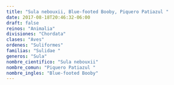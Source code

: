 ```yaml
---
title: "Sula nebouxii, Blue-footed Booby, Piquero Patiazul "
date: 2017-08-18T20:46:32-06:00
draft: false
reinos: "Animalia"
divisiones: "Chordata"
clases: "Aves"
ordenes: "Suliformes"
familias: "Sulidae "
generos: "Sula"
nombre_cientifico: "Sula nebouxii"
nombre_comun: "Piquero Patiazul "
nombre_ingles: "Blue-footed Booby"
---
```

